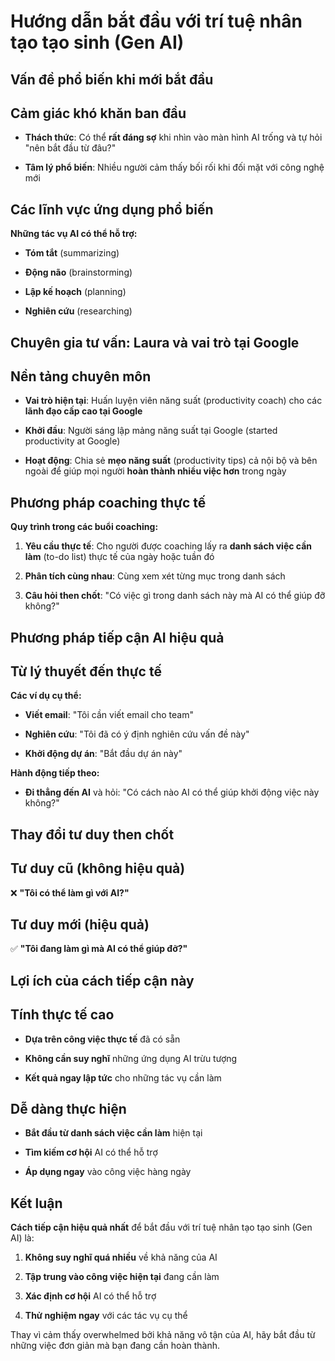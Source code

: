 # Hướng dẫn bắt đầu với trí tuệ nhân tạo tạo sinh (Gen AI)

## Vấn đề phổ biến khi mới bắt đầu

## Cảm giác khó khăn ban đầu

- **Thách thức**: Có thể **rất đáng sợ** khi nhìn vào màn hình AI trống và tự hỏi "nên bắt đầu từ đâu?"
    
- **Tâm lý phổ biến**: Nhiều người cảm thấy bối rối khi đối mặt với công nghệ mới
    

## Các lĩnh vực ứng dụng phổ biến

**Những tác vụ AI có thể hỗ trợ:**

- **Tóm tắt** (summarizing)
    
- **Động não** (brainstorming)
    
- **Lập kế hoạch** (planning)
    
- **Nghiên cứu** (researching)
    

## Chuyên gia tư vấn: Laura và vai trò tại Google

## Nền tảng chuyên môn

- **Vai trò hiện tại**: Huấn luyện viên năng suất (productivity coach) cho các **lãnh đạo cấp cao tại Google**
    
- **Khởi đầu**: Người sáng lập mảng năng suất tại Google (started productivity at Google)
    
- **Hoạt động**: Chia sẻ **mẹo năng suất** (productivity tips) cả nội bộ và bên ngoài để giúp mọi người **hoàn thành nhiều việc hơn** trong ngày
    

## Phương pháp coaching thực tế

**Quy trình trong các buổi coaching:**

1. **Yêu cầu thực tế**: Cho người được coaching lấy ra **danh sách việc cần làm** (to-do list) thực tế của ngày hoặc tuần đó
    
2. **Phân tích cùng nhau**: Cùng xem xét từng mục trong danh sách
    
3. **Câu hỏi then chốt**: "Có việc gì trong danh sách này mà AI có thể giúp đỡ không?"
    

## Phương pháp tiếp cận AI hiệu quả

## Từ lý thuyết đến thực tế

**Các ví dụ cụ thể:**

- **Viết email**: "Tôi cần viết email cho team"
    
- **Nghiên cứu**: "Tôi đã có ý định nghiên cứu vấn đề này"
    
- **Khởi động dự án**: "Bắt đầu dự án này"
    

**Hành động tiếp theo:**

- **Đi thẳng đến AI** và hỏi: "Có cách nào AI có thể giúp khởi động việc này không?"
    

## Thay đổi tư duy then chốt

## Tư duy cũ (không hiệu quả)

❌ **"Tôi có thể làm gì với AI?"**

## Tư duy mới (hiệu quả)

✅ **"Tôi đang làm gì mà AI có thể giúp đỡ?"**

## Lợi ích của cách tiếp cận này

## Tính thực tế cao

- **Dựa trên công việc thực tế** đã có sẵn
    
- **Không cần suy nghĩ** những ứng dụng AI trừu tượng
    
- **Kết quả ngay lập tức** cho những tác vụ cần làm
    

## Dễ dàng thực hiện

- **Bắt đầu từ danh sách việc cần làm** hiện tại
    
- **Tìm kiếm cơ hội** AI có thể hỗ trợ
    
- **Áp dụng ngay** vào công việc hàng ngày
    

## Kết luận

**Cách tiếp cận hiệu quả nhất** để bắt đầu với trí tuệ nhân tạo tạo sinh (Gen AI) là:

1. **Không suy nghĩ quá nhiều** về khả năng của AI
    
2. **Tập trung vào công việc hiện tại** đang cần làm
    
3. **Xác định cơ hội** AI có thể hỗ trợ
    
4. **Thử nghiệm ngay** với các tác vụ cụ thể
    

Thay vì cảm thấy overwhelmed bởi khả năng vô tận của AI, hãy bắt đầu từ những việc đơn giản mà bạn đang cần hoàn thành.